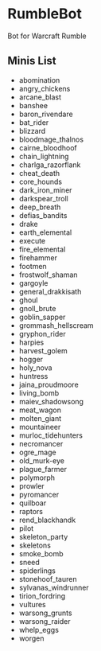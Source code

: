 # RumbleBot
Bot for Warcraft Rumble


## Minis List
- abomination
- angry_chickens
- arcane_blast
- banshee
- baron_rivendare
- bat_rider
- blizzard
- bloodmage_thalnos
- cairne_bloodhoof
- chain_lightning
- charlga_razorflank
- cheat_death
- core_hounds
- dark_iron_miner
- darkspear_troll
- deep_breath
- defias_bandits
- drake
- earth_elemental
- execute
- fire_elemental
- firehammer
- footmen
- frostwolf_shaman
- gargoyle
- general_drakkisath
- ghoul
- gnoll_brute
- goblin_sapper
- grommash_hellscream
- gryphon_rider
- harpies
- harvest_golem
- hogger
- holy_nova
- huntress
- jaina_proudmoore
- living_bomb
- maiev_shadowsong
- meat_wagon
- molten_giant
- mountaineer
- murloc_tidehunters
- necromancer
- ogre_mage
- old_murk-eye
- plague_farmer
- polymorph
- prowler
- pyromancer
- quilboar
- raptors
- rend_blackhandk
- pilot
- skeleton_party
- skeletons
- smoke_bomb
- sneed
- spiderlings
- stonehoof_tauren
- sylvanas_windrunner
- tirion_fordring
- vultures
- warsong_grunts
- warsong_raider
- whelp_eggs
- worgen
